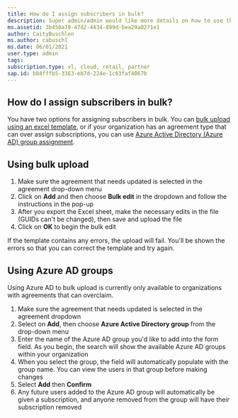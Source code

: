 ```yaml
--- 
title: How do I assign subscribers in bulk?
description: Super admin/admin would like more details on how to use the bulk feature
ms.assetid: 3b450a79-47d2-4434-899d-bea29a0271e1
author: CaityBuschlen 
ms.author: cabuschl 
ms.date: 06/01/2021
user.type: admin 
tags:  
subscription.type: vl, cloud, retail, partner 
sap.id: b84fffb5-3363-eb7d-224e-1c63faf4067b
---
```


## How do I assign subscribers in bulk?

You have two options for assigning subscribers in bulk. You can [bulk upload using an excel template](https://docs.microsoft.com/visualstudio/subscriptions/assign-license-bulk#use-bulk-add-to-assign-subscriptions), or if your organization has an agreement type that can over assign subscriptions, you can use [Azure Active Directory (Azure AD) group assignment](https://docs.microsoft.com/visualstudio/subscriptions/assign-license-bulk#use-azure-active-directory-groups-to-assign-subscriptions).

## Using bulk upload
1.	Make sure the agreement that needs updated is selected in the agreement drop-down menu
2.	Click on **Add** and then choose **Bulk edit** in the dropdown and follow the instructions in the pop-up 
3.	After you export the Excel sheet, make the necessary edits in the file (GUIDs can't be changed), then save and upload the file
4.	Click on **OK** to begin the bulk edit 

If the template contains any errors, the upload will fail. You'll be shown the errors so that you can correct the template and try again.

## Using Azure AD groups
Using Azure AD to bulk upload is currently only available to organizations with agreements that can overclaim.
1.	Make sure the agreement that needs updated is selected in the agreement dropdown
2.	Select on **Add**, then choose **Azure Active Directory group** from the drop-down menu
3.	Enter the name of the Azure AD group you'd like to add into the form field. As you begin, the search will show the available Azure AD groups within your organization
4.	When you select the group, the field will automatically populate with the group name. You can view the users in that group before making changes 
5.	Select **Add** then **Confirm**
6.	Any future users added to the Azure AD group will automatically be given a subscription, and anyone removed from the group will have their subscription removed



